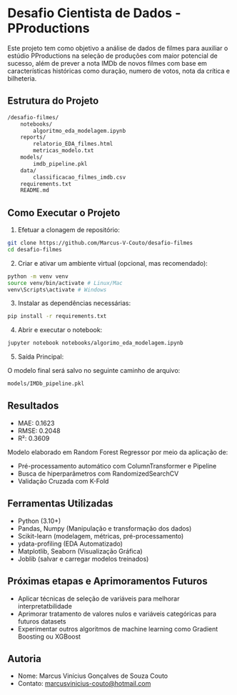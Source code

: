 # Desafio Cientista de Dados - PProductions

Este projeto tem como objetivo a análise de dados de filmes para auxiliar o estúdio PProductions na seleção de produções com maior potencial de sucesso, além de prever a nota IMDb de novos filmes com base em características históricas como duração, numero de votos, nota da crítica e bilheteria.

## Estrutura do Projeto

```bash
/desafio-filmes/
    notebooks/
        algoritmo_eda_modelagem.ipynb
    reports/
        relatorio_EDA_filmes.html
        metricas_modelo.txt
    models/
        imdb_pipeline.pkl
    data/
        classificacao_filmes_imdb.csv
    requirements.txt
    README.md
```

## Como Executar o Projeto

1. Efetuar a clonagem de repositório:

```bash
git clone https://github.com/Marcus-V-Couto/desafio-filmes
cd desafio-filmes
```

2. Criar e ativar um ambiente virtual (opcional, mas recomendado):

```bash
python -m venv venv
source venv/bin/activate # Linux/Mac
venv\Scripts\activate # Windows
```

3. Instalar as dependências necessárias:

```bash
pip install -r requirements.txt
```

4. Abrir e executar o notebook:

```bash
jupyter notebook notebooks/algorimo_eda_modelagem.ipynb
```

5. Saída Principal:

O modelo final será salvo no seguinte caminho de arquivo:

```bash
models/IMDb_pipeline.pkl
```

## Resultados

- MAE: 0.1623
- RMSE: 0.2048
- R²: 0.3609

Modelo elaborado em Random Forest Regressor por meio da aplicação de: 

- Pré-processamento automático com ColumnTransformer e Pipeline
- Busca de hiperparâmetros com RandomizedSearchCV
- Validação Cruzada com K-Fold

## Ferramentas Utilizadas

- Python (3.10+)
- Pandas, Numpy (Manipulação e transformação dos dados)
- Scikit-learn (modelagem, métricas, pré-processamento)
- ydata-profiling (EDA Automatizado)
- Matplotlib, Seaborn (Visualização Gráfica)
- Joblib (salvar e carregar modelos treinados)

## Próximas etapas e Aprimoramentos Futuros

- Aplicar técnicas de seleção de variáveis para melhorar interpretatbilidade
- Aprimorar tratamento de valores nulos e variáveis categóricas para futuros datasets
- Experimentar outros algoritmos de machine learning como Gradient Boosting ou XGBoost

## Autoria
- Nome: Marcus Vinícius Gonçalves de Souza Couto
- Contato: marcusvinicius-couto@hotmail.com
